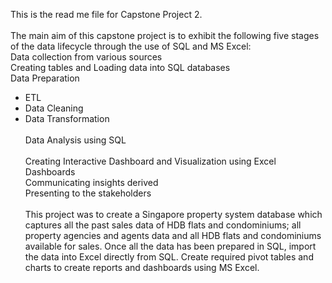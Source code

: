 This is the read me file for Capstone Project 2.
<br>
<br>
The main aim of this capstone project is to exhibit the following five stages of the data lifecycle through the use of SQL and MS Excel:
<br>
Data collection from various sources
<br>
Creating tables and Loading data into SQL databases
<br>
Data Preparation
<ul>
  <li> ETL </li>
  <li> Data Cleaning </li>
  <li> Data Transformation </li>
<br>
Data Analysis using SQL
<br><br>
Creating Interactive Dashboard and Visualization using Excel Dashboards
<br>
Communicating insights derived
<br>
Presenting to the stakeholders
<br><br>
This project was to create a Singapore property system database which captures all the past sales data of HDB flats and condominiums; all property agencies and agents data and all HDB flats and condominiums available for sales.  Once all the data has been prepared in SQL, import the data into Excel directly from SQL. Create required pivot tables and charts to create reports and dashboards using MS Excel.  
